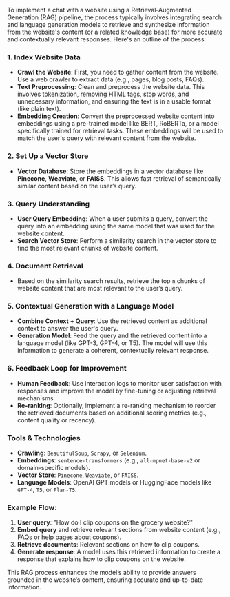 To implement a chat with a website using a Retrieval-Augmented Generation (RAG) pipeline, the process typically involves integrating search and language generation models to retrieve and synthesize information from the website's content (or a related knowledge base) for more accurate and contextually relevant responses. Here's an outline of the process:

### 1. **Index Website Data**
   - **Crawl the Website**: First, you need to gather content from the website. Use a web crawler to extract data (e.g., pages, blog posts, FAQs).
   - **Text Preprocessing**: Clean and preprocess the website data. This involves tokenization, removing HTML tags, stop words, and unnecessary information, and ensuring the text is in a usable format (like plain text).
   - **Embedding Creation**: Convert the preprocessed website content into embeddings using a pre-trained model like BERT, RoBERTa, or a model specifically trained for retrieval tasks. These embeddings will be used to match the user's query with relevant content from the website.

### 2. **Set Up a Vector Store**
   - **Vector Database**: Store the embeddings in a vector database like **Pinecone**, **Weaviate**, or **FAISS**. This allows fast retrieval of semantically similar content based on the user’s query.
   
### 3. **Query Understanding**
   - **User Query Embedding**: When a user submits a query, convert the query into an embedding using the same model that was used for the website content.
   - **Search Vector Store**: Perform a similarity search in the vector store to find the most relevant chunks of website content.

### 4. **Document Retrieval**
   - Based on the similarity search results, retrieve the top `n` chunks of website content that are most relevant to the user’s query.

### 5. **Contextual Generation with a Language Model**
   - **Combine Context + Query**: Use the retrieved content as additional context to answer the user's query.
   - **Generation Model**: Feed the query and the retrieved content into a language model (like GPT-3, GPT-4, or T5). The model will use this information to generate a coherent, contextually relevant response.

### 6. **Feedback Loop for Improvement**
   - **Human Feedback**: Use interaction logs to monitor user satisfaction with responses and improve the model by fine-tuning or adjusting retrieval mechanisms.
   - **Re-ranking**: Optionally, implement a re-ranking mechanism to reorder the retrieved documents based on additional scoring metrics (e.g., content quality or recency).

### Tools & Technologies
- **Crawling**: `BeautifulSoup`, `Scrapy`, or `Selenium`.
- **Embeddings**: `sentence-transformers` (e.g., `all-mpnet-base-v2` or domain-specific models).
- **Vector Store**: `Pinecone`, `Weaviate`, or `FAISS`.
- **Language Models**: OpenAI GPT models or HuggingFace models like `GPT-4`, `T5`, or `Flan-T5`.

### Example Flow:
1. **User query**: "How do I clip coupons on the grocery website?"
2. **Embed query** and retrieve relevant sections from website content (e.g., FAQs or help pages about coupons).
3. **Retrieve documents**: Relevant sections on how to clip coupons.
4. **Generate response**: A model uses this retrieved information to create a response that explains how to clip coupons on the website.

This RAG process enhances the model’s ability to provide answers grounded in the website’s content, ensuring accurate and up-to-date information.
